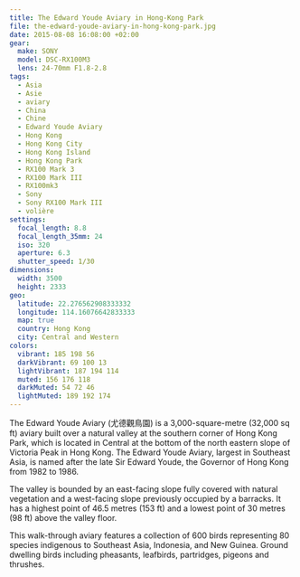 ```yaml
---
title: The Edward Youde Aviary in Hong-Kong Park
file: the-edward-youde-aviary-in-hong-kong-park.jpg
date: 2015-08-08 16:08:00 +02:00
gear:
  make: SONY
  model: DSC-RX100M3
  lens: 24-70mm F1.8-2.8
tags:
  - Asia
  - Asie
  - aviary
  - China
  - Chine
  - Edward Youde Aviary
  - Hong Kong
  - Hong Kong City
  - Hong Kong Island
  - Hong Kong Park
  - RX100 Mark 3
  - RX100 Mark III
  - RX100mk3
  - Sony
  - Sony RX100 Mark III
  - volière
settings:
  focal_length: 8.8
  focal_length_35mm: 24
  iso: 320
  aperture: 6.3
  shutter_speed: 1/30
dimensions:
  width: 3500
  height: 2333
geo:
  latitude: 22.276562908333332
  longitude: 114.16076642833333
  map: true
  country: Hong Kong
  city: Central and Western
colors:
  vibrant: 185 198 56
  darkVibrant: 69 100 13
  lightVibrant: 187 194 114
  muted: 156 176 118
  darkMuted: 54 72 46
  lightMuted: 189 192 174
---
```


The Edward Youde Aviary (尤德觀鳥園) is a 3,000-square-metre (32,000 sq ft) aviary built over a natural valley at the southern corner of Hong Kong Park, which is located in Central at the bottom of the north eastern slope of Victoria Peak in Hong Kong. The Edward Youde Aviary, largest in Southeast Asia, is named after the late Sir Edward Youde, the Governor of Hong Kong from 1982 to 1986.

The valley is bounded by an east-facing slope fully covered with natural vegetation and a west-facing slope previously occupied by a barracks. It has a highest point of 46.5 metres (153 ft) and a lowest point of 30 metres (98 ft) above the valley floor.

This walk-through aviary features a collection of 600 birds representing 80 species indigenous to Southeast Asia, Indonesia, and New Guinea. Ground dwelling birds including pheasants, leafbirds, partridges, pigeons and thrushes.

